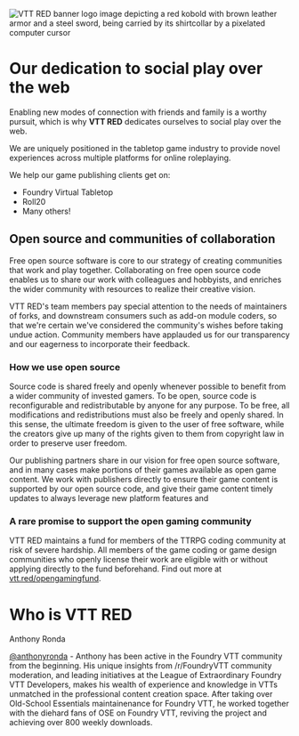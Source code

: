 ![VTT RED banner logo image depicting a red kobold with brown leather armor and a steel sword, being carried by its shirtcollar by a pixelated computer cursor](https://user-images.githubusercontent.com/1410433/181913372-54ea403a-724f-4757-af14-b6524c29f606.jpg)


# Our dedication to social play over the web

Enabling new modes of connection with friends and family is a worthy pursuit, which is why **VTT RED** dedicates ourselves to social play over the web.

We are uniquely positioned in the tabletop game industry to provide novel experiences across multiple platforms for online roleplaying.

We help our game publishing clients get on:

* Foundry Virtual Tabletop
* Roll20
* Many others!

## Open source and communities of collaboration

Free open source software is core to our strategy of creating communities that work and play together. Collaborating on free open source code enables us to share our work with colleagues and hobbyists, and enriches the wider community with resources to realize their creative vision.

VTT RED's team members pay special attention to the needs of maintainers of forks, and downstream consumers such as add-on module coders, so that we're certain we've considered the community's wishes before taking undue action. Community members have applauded us for our transparency and our eagerness to incorporate their feedback.

### How we use open source

Source code is shared freely and openly whenever possible to benefit from a wider community of invested gamers. To be open, source code is reconfigurable and redistributable by anyone for any purpose. To be free, all modifications and redistributions must also be freely and openly shared. In this sense, the ultimate freedom is given to the user of free software, while the creators give up many of the rights given to them from copyright law in order to preserve user freedom.

Our publishing partners share in our vision for free open source software, and in many cases make portions of their games available as open game content. We work with publishers directly to ensure their game content is supported by our open source code, and give their game content timely updates to always leverage new platform features and 

### A rare promise to support the open gaming community

VTT RED maintains a fund for members of the TTRPG coding community at risk of severe hardship. All members of the game coding or game design communities who openly license their work are eligible with or without applying directly to the fund beforehand. Find out more at [vtt.red/opengamingfund](https://vtt.red/opengamingfund).

# Who is VTT RED

Anthony Ronda

[@anthonyronda](https://github.com/anthonyronda) - Anthony has been active in the Foundry VTT community from the beginning. His unique insights from /r/FoundryVTT community moderation, and leading initiatives at the League of Extraordinary Foundry VTT Developers, makes his wealth of experience and knowledge in VTTs unmatched in the professional content creation space. After taking over Old-School Essentials maintainenance for Foundry VTT, he worked together with the diehard fans of OSE on Foundry VTT, reviving the project and achieving over 800 weekly downloads.
